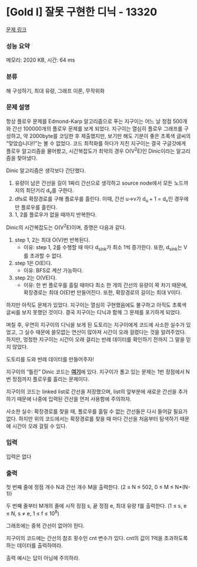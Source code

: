 # [Gold I] 잘못 구현한 디닉 - 13320 

[문제 링크](https://www.acmicpc.net/problem/13320) 

### 성능 요약

메모리: 2020 KB, 시간: 64 ms

### 분류

해 구성하기, 최대 유량, 그래프 이론, 무작위화

### 문제 설명

<p>항상 플로우 문제를 Edmond-Karp 알고리즘으로 푸는 지구이는 어느 날 정점 500개와 간선 100000개의 플로우 문제를 보게 되었다. 지구이는 열심히 플로우 그래프를 구성하고, 약 2000byte를 코딩한 후 제출했지만, 보기만 해도 기분이 좋은 초록색 글씨의 “맞았습니다!!”는 볼 수 없었다. 코드 최적화를 하다가 지친 지구이는 결국 구글갓에게 플로우 알고리즘을 물어봤고, 시간복잡도가 최악의 경우 O(V<sup>2</sup>E)인 Dinic이라는 알고리즘을 찾아냈다.</p>

<p>Dinic 알고리즘은 생각보다 간단했다.</p>

<ol>
	<li>유량이 남은 간선을 길이 1짜리 간선으로 생각하고 source node에서 모든 노드까지의 최단거리 d<sub>v</sub>를 구한다.</li>
	<li>dfs로 확장경로를 구해 플로우를 흘린다. 이때, 간선 u->v가 d<sub>u </sub>+ 1 = d<sub>v</sub>인 경우에만 플로우를 흘린다.</li>
	<li>1, 2를 플로우가 없을 때까지 반복한다.</li>
</ol>

<p>Dinic의 시간복잡도는 O(V<sup>2</sup>E)이며, 증명은 다음과 같다.</p>

<ol>
	<li>step 1, 2는 최대 O(V)번 반복된다.
	<ul>
		<li>이유: step 1, 2를 수행할 때 마다 d<sub>sink</sub>가 최소 1씩 증가한다. 또한, d<sub>sink</sub>는 V를 초과할 수 없다.</li>
	</ul>
	</li>
	<li>step 1은 O(E)다.
	<ul>
		<li>이유: BFS로 계산 가능하다.</li>
	</ul>
	</li>
	<li>step 2는 O(VE)다.
	<ul>
		<li>이유: 한 번 플로우를 흘릴 때마다 최소 한 개의 간선의 유량이 꽉 차기 때문에, 확장경로는 최대 O(E)번 만들어진다. 또한, 확장경로의 길이는 최대 V이다.</li>
	</ul>
	</li>
</ol>

<p>하지만 아직도 문제가 있었다. 지구이는 열심히 구현했음에도 불구하고 아직도 초록색 글씨를 보지 못했던 것이다. 결국 지구이는 디닉과 함께 그 문제를 포기하게 되었다.</p>

<p>며칠 후, 우연히 지구이의 디닉을 보게 된 도토리는 지구이에게 코드에 사소한 실수가 있었고, 그 실수 때문에 쓸모없는 연산이 많아져 시간이 오래 걸렸다는 것을 알려주었다. 하지만, 멍청한 지구이는 시간이 오래 걸리는 반례 데이터를 확인하기 전까지 그 말을 믿지 않았다.</p>

<p>도토리를 도와 반례 데이터를 만들어주자!</p>

<p>지구이의 “틀린” Dinic 코드는 <a href="https://onlinejudgeimages.s3-ap-northeast-1.amazonaws.com/problem/13320/Dinic_Wrong.cpp"><strong><u>여기</u></strong></a>에 있다. 지구이가 풀고 있는 문제는 1번 정점에서 N번 정점까지 플로우를 흘리는 문제이다.</p>

<p>지구이의 코드는 linked list로 간선을 저장했으며, list의 앞부분에 새로운 간선을 추가하기 때문에 나중에 입력된 간선을 먼저 사용함에 주의하자.</p>

<p>사소한 실수: 확장경로를 찾을 때, 플로우를 흘릴 수 없는 간선들은 다시 들어갈 필요가 없다. 하지만 위의 코드에서는 확장경로를 찾을 때 마다 간선을 처음부터 탐색하기 때문에 시간이 오래 걸릴 수 있다.</p>

### 입력 

 <p>입력은 없다</p>

### 출력 

 <p>첫 번째 줄에 정점 개수 N과 간선 개수 M을 출력한다. (2 ≤ N ≤ 502, 0 ≤ M ≤ N*(N-1))</p>

<p>두 번째 줄부터 M개의 줄에 시작 정점 s, 끝 정점 e, 최대 유량 f를 출력한다. (1 ≤ s, e ≤ N, s ≠ e, 1 ≤ f ≤ 10<sup>8</sup>)</p>

<p>그래프에는 중복 간선이 없어야 한다.</p>

<p>지구이의 코드에는 간선의 참조 횟수인 cnt 변수가 있다. cnt의 값이 1억을 초과하도록 하는 데이터를 출력하여라.</p>

<p>출력 예시는 답이 아님에 주의하라.</p>


